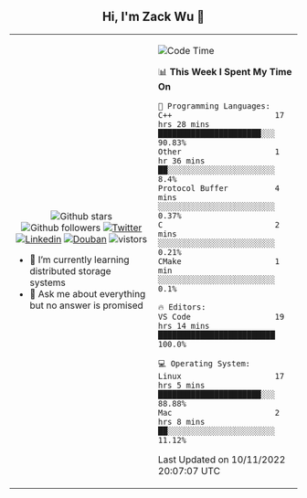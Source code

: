 <h2 align="center"> Hi, I'm Zack Wu 👋 </h2>

<table>
    <tr>
        <td valign="center" width="50%">
            <p align="center">
              <img src="https://img.shields.io/github/stars/izackwu?style=social" alt="Github stars" />
              <img src="https://img.shields.io/github/followers/izackwu?style=social" alt="Github followers" />
              <a href="https://twitter.com/_zackwu"><img src="https://img.shields.io/badge/@__zackwu-1DA1F2?style=flat&logo=Twitter&logoColor=white" alt="Twitter"/></a>
              <a href="https://www.linkedin.com/in/izackwu/?locale=en_US"><img src="https://img.shields.io/badge/@izackwu-0073b1?style=flat&logo=LinkedIn&logoColor=white" alt="Linkedin" /></a>
              <a href="https://www.douban.com/people/keith1"><img src="https://img.shields.io/badge/@keith1-007722?style=flat&logo=Douban&logoColor=white" alt="Douban" /></a>
              <img src="https://visitor-badge.glitch.me/badge?page_id=keithnull" alt="vistors" />
            </p>
            <ul>
                <li>🌱 I’m currently learning distributed storage systems</li>
                <li>💬 Ask me about everything but no answer is promised</li>
            </ul>
        </td>
       <td valign="top" width="50%">
    
<!--START_SECTION:waka-->
![Code Time](http://img.shields.io/badge/Code%20Time-2%2C114%20hrs%2054%20mins-blue)

📊 **This Week I Spent My Time On** 

```text
💬 Programming Languages: 
C++                      17 hrs 28 mins      ██████████████████████░░░   90.83% 
Other                    1 hr 36 mins        ██░░░░░░░░░░░░░░░░░░░░░░░   8.4% 
Protocol Buffer          4 mins              ░░░░░░░░░░░░░░░░░░░░░░░░░   0.37% 
C                        2 mins              ░░░░░░░░░░░░░░░░░░░░░░░░░   0.21% 
CMake                    1 min               ░░░░░░░░░░░░░░░░░░░░░░░░░   0.1%

🔥 Editors: 
VS Code                  19 hrs 14 mins      █████████████████████████   100.0%

💻 Operating System: 
Linux                    17 hrs 5 mins       ██████████████████████░░░   88.88% 
Mac                      2 hrs 8 mins        ██░░░░░░░░░░░░░░░░░░░░░░░   11.12%

```


 Last Updated on 10/11/2022 20:07:07 UTC
<!--END_SECTION:waka-->
</td></tr>
</table>


